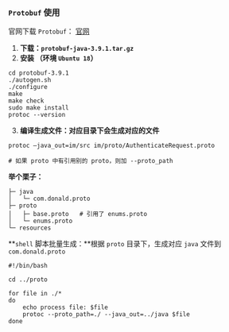 ### `Protobuf` 使用

官网下载 `Protobuf`： [官网](https://github.com/protocolbuffers/protobuf/releases/tag/v3.9.1)

1. **下载：`protobuf-java-3.9.1.tar.gz`**
2. **安装 （环境 `Ubuntu 18`）**


```shell
cd protobuf-3.9.1
./autogen.sh
./configure
make
make check
sudo make install
protoc --version
```

3. **编译生成文件：对应目录下会生成对应的文件**

```shell
protoc –java_out=im/src im/proto/AuthenticateRequest.proto

# 如果 proto 中有引用别的 proto，则加 --proto_path
```


**举个栗子：**

```shell
├─ java
│   └─ com.donald.proto
├─ proto
│   ├─ base.proto   # 引用了 enums.proto
│   └─ enums.proto
└─ resources
```



**`shell` 脚本批量生成：**根据 `proto` 目录下，生成对应 `java` 文件到 `com.donald.proto`

```shell
#!/bin/bash

cd ../proto

for file in ./*
do
    echo process file: $file
    protoc --proto_path=./ --java_out=../java $file
done
```
